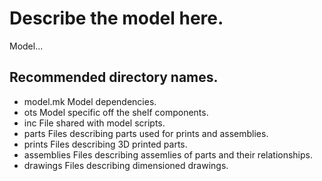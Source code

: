 # Describe the model here.

Model...

## Recommended directory names.

- model.mk      Model dependencies.
- ots           Model specific off the shelf components.
- inc           File shared with model scripts.
- parts         Files describing parts used for prints and assemblies.
- prints        Files describing 3D printed parts.
- assemblies    Files describing assemlies of parts and their relationships.
- drawings      Files describing dimensioned drawings.
